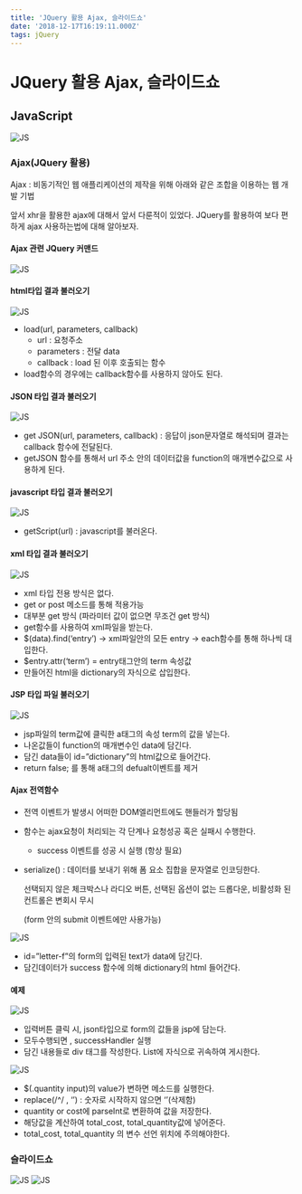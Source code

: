 ```yaml
---
title: 'JQuery 활용 Ajax, 슬라이드쇼'
date: '2018-12-17T16:19:11.000Z'
tags: jQuery
---
```


# JQuery 활용 Ajax, 슬라이드쇼

## JavaScript

![JS](../../.gitbook/assets/js_logo.png)

### Ajax\(JQuery 활용\)

Ajax : 비동기적인 웹 애플리케이션의 제작을 위해 아래와 같은 조합을 이용하는 웹 개발 기법

앞서 xhr을 활용한 ajax에 대해서 앞서 다룬적이 있었다. JQuery를 활용하여 보다 편하게 ajax 사용하는법에 대해 알아보자.

#### Ajax 관련 JQuery 커맨드

![JS](../../.gitbook/assets/js05-01.png)

#### html타입 결과 불러오기

![JS](../../.gitbook/assets/js05-02.png)

* load\(url, parameters, callback\)
  * url : 요청주소
  * parameters : 전달 data
  * callback : load 된 이후 호출되는 함수
* load함수의 경우에는 callback함수를 사용하지 않아도 된다.

#### JSON 타입 결과 불러오기

![JS](../../.gitbook/assets/js05-03.png)

* get JSON\(url, parameters, callback\) : 응답이 json문자열로 해석되며 결과는 callback 함수에 전달된다.
* getJSON 함수를 통해서 url 주소 안의 데이터값을 function의 매개변수값으로 사용하게 된다.

#### javascript 타입 결과 불러오기

![JS](../../.gitbook/assets/js05-11.png)

* getScript\(url\) : javascript를 불러온다.

#### xml 타입 결과 불러오기

![JS](../../.gitbook/assets/js05-04.png)

* xml 타입 전용 방식은 없다.
* get or post 메소드를 통해 적용가능
* 대부분 get 방식 \(파라미터 값이 없으면 무조건 get 방식\)
* get함수를 사용하여 xml파일을 받는다.
* $\(data\).find\(‘entry’\) → xml파일안의 모든 entry → each함수를 통해 하나씩 대입한다.
* $entry.attr\(‘term’\) = entry태그안의 term 속성값
* 만들어진 html을 dictionary의 자식으로 삽입한다.

#### JSP 타입 파일 불러오기

![JS](../../.gitbook/assets/js05-05.png)

* jsp파일의 term값에 클릭한 a태그의 속성 term의 값을 넣는다.
* 나온값들이 function의 매개변수인 data에 담긴다.
* 담긴 data들이 id=”dictionary”의 html값으로 들어간다.
* return false; 를 통해 a태그의 defualt이벤트를 제거

#### Ajax 전역함수

* 전역 이벤트가 발생시 어떠한 DOM엘리먼트에도 핸들러가 할당됨
* 함수는 ajax요청이 처리되는 각 단계나 요청성공 혹은 실패시 수행한다.
  * success 이벤트를 성공 시 실행 \(항상 필요\)
* serialize\(\) : 데이터를 보내기 위해 폼 요소 집합을 문자열로 인코딩한다.

  선택되지 않은 체크박스나 라디오 버튼, 선택된 옵션이 없는 드롭다운, 비활성화 된 컨트롤은 변회시 무시

  \(form 안의 submit 이벤트에만 사용가능\)

![JS](../../.gitbook/assets/js05-06.png)

* id=”letter-f”의 form의 입력된 text가 data에 담긴다.
* 담긴데이터가 success 함수에 의해 dictionary의 html 들어간다.

#### 예제

![JS](../../.gitbook/assets/js05-07.png)

* 입력버튼 클릭 시, json타입으로 form의 값들을 jsp에 담는다.
* 모두수행되면 , successHandler 실행
* 담긴 내용들로 div 태그를 작성한다. List에 자식으로 귀속하여 게시한다.

![JS](../../.gitbook/assets/js05-08.png)

* $\(.quantity input\)의 value가 변하면 메소드를 실행한다.
* replace\(/^/ , ‘’\) : 숫자로 시작하지 않으면 ‘’\(삭제함\)
* quantity or cost에 parseInt로 변환하여 값을 저장한다.
* 해당값을 계산하여 total\_cost, total\_quantity값에 넣어준다.
* total\_cost, total\_quantity 의 변수 선언 위치에 주의해야한다.

### 슬라이드쇼

![JS](../../.gitbook/assets/js05-09.png) ![JS](../../.gitbook/assets/js05-12.png)

